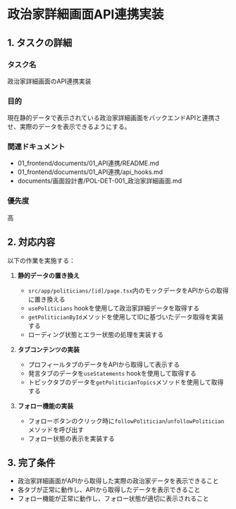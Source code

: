 # 政治家詳細画面API連携実装

## 1. タスクの詳細

### タスク名
政治家詳細画面のAPI連携実装

### 目的
現在静的データで表示されている政治家詳細画面をバックエンドAPIと連携させ、実際のデータを表示できるようにする。

### 関連ドキュメント
- 01_frontend/documents/01_API連携/README.md
- 01_frontend/documents/01_API連携/api_hooks.md
- documents/画面設計書/POL-DET-001_政治家詳細画面.md

### 優先度
高

## 2. 対応内容

以下の作業を実施する：

1. **静的データの置き換え**
   - `src/app/politicians/[id]/page.tsx`内のモックデータをAPIからの取得に置き換える
   - `usePoliticians` hookを使用して政治家詳細データを取得する
   - `getPoliticianById`メソッドを使用してIDに基づいたデータ取得を実装する
   - ローディング状態とエラー状態の処理を実装する

2. **タブコンテンツの実装**
   - プロフィールタブのデータをAPIから取得して表示する
   - 発言タブのデータを`useStatements` hookを使用して取得する
   - トピックタブのデータを`getPoliticianTopics`メソッドを使用して取得する

3. **フォロー機能の実装**
   - フォローボタンのクリック時に`followPolitician`/`unfollowPolitician`メソッドを呼び出す
   - フォロー状態の表示を実装する

## 3. 完了条件
- 政治家詳細画面がAPIから取得した実際の政治家データを表示できること
- 各タブが正常に動作し、APIから取得したデータを表示できること
- フォロー機能が正常に動作し、フォロー状態が適切に表示されること